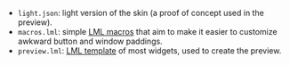 - `light.json`: light version of the skin (a proof of concept used in the preview).
- `macros.lml`: simple [LML macros](https://github.com/czyzby/gdx-lml/tree/master/lml) that aim to make it easier to customize awkward button and window paddings.
- `preview.lml`: [LML template](https://github.com/czyzby/gdx-lml/tree/master/lml) of most widgets, used to create the preview.
